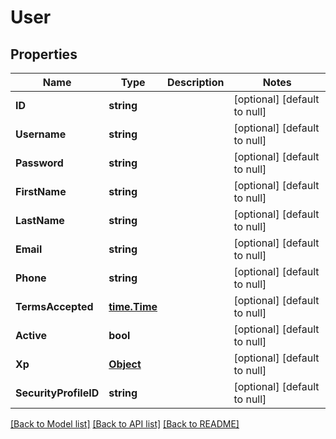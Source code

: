 # User

## Properties
Name | Type | Description | Notes
------------ | ------------- | ------------- | -------------
**ID** | **string** |  | [optional] [default to null]
**Username** | **string** |  | [optional] [default to null]
**Password** | **string** |  | [optional] [default to null]
**FirstName** | **string** |  | [optional] [default to null]
**LastName** | **string** |  | [optional] [default to null]
**Email** | **string** |  | [optional] [default to null]
**Phone** | **string** |  | [optional] [default to null]
**TermsAccepted** | [**time.Time**](time.Time.md) |  | [optional] [default to null]
**Active** | **bool** |  | [optional] [default to null]
**Xp** | [**Object**](object.md) |  | [optional] [default to null]
**SecurityProfileID** | **string** |  | [optional] [default to null]

[[Back to Model list]](../README.md#documentation-for-models) [[Back to API list]](../README.md#documentation-for-api-endpoints) [[Back to README]](../README.md)


